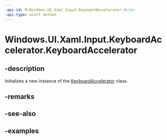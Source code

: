 ```yaml
---
-api-id: M:Windows.UI.Xaml.Input.KeyboardAccelerator.#ctor
-api-type: winrt method
---
```


<!-- Method syntax.
public KeyboardAccelerator.KeyboardAccelerator()
-->

# Windows.UI.Xaml.Input.KeyboardAccelerator.KeyboardAccelerator

## -description
Initializes a new instance of the [KeyboardAccelerator](keyboardaccelerator.md) class.

## -remarks

## -see-also

## -examples

